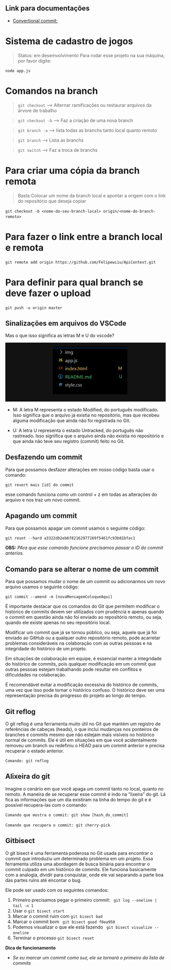 ## Link para documentações

+ [Convertional commit: ](https://www.conventionalcommits.org/pt-br/v1.0.0-beta.4/)

<h1> Sistema de cadastro de jogos</h1>

> Status: em desemvolvimento
Para rodar esse projeto na sua máquina, por favor digite:

```
node app.js
```

# Comandos na branch

> `git checkout` -->  Alternar ramificações ou restaurar arquivos da árvore de trabalho

> `git checkout -b` --> Faz a criação de uma nova branch

> `git branch -a` --> lista todas as branchs tanto local quanto remoto

> `git branch` --> Lista as branchs

> `git switch` --> Faz a troca de branchs

# Para criar uma cópia da branch remota

> Basta Colocar um nome da branch local e apontar a origem com o link do repositório que deseja copiar

`git checkout -b <nome-do-seu-branch-local> origin/<nome-do-branch-remoto>`

# Para fazer o link entre a branch local e remota

`git remote add origin https://github.com/Felipewiiu/ApiContext.git`

# Para definir para qual branch se deve fazer o upload

`git push -u origin master`

## Sinalizações em arquivos do VSCode

Mas o que isso significa as letras M e U do vscode?

![alt text](image.png)

+ M: A letra M representa o estado Modified, do português modificado. Isso significa que o arquivo já existia no repositório, mas que recebeu alguma modificação que ainda não foi registrada no Git.

+ U: A letra U representa o estado Untracked, do português não rastreado. Isso significa que o arquivo ainda não existia no repositório e que ainda não teve seu registro (commit) feito no Git.

## Desfazendo um commit

Para que possamos desfazer alterações em nosso código basta usar o comando: 

````
git revert mais [id] do commit

````
esse comando funciona como um control + z em todas as alterações do arquivo e nos traz um novo commit.

## Apagando um commit

Para que possamos apagar um commit usamos o seguinte código:

````javascript
git reset --hard a3322db2eb6f82162977169f5461fc93b81bfac1

````

**OBS:** _PAra que esse comando funcione precisamos passar o ID do commit anterios._

## Comando para se alterar o nome de um commit

Para que possamos mudar o nome de um commit ou adicionarmos um novo arquivo usamos o seguinte código:

````
git commit --amend -m [novaMensagemColoqueAqui]

````
É importante destacar que os comandos do Git que permitem modificar o histórico de commits devem ser utilizados com prudência e apenas quando o commit em questão ainda não foi enviado ao repositório remoto, ou seja, quando ele existe apenas no seu repositório local.

Modificar um commit que já se tornou público, ou seja, aquele que já foi enviado ao GitHub ou a qualquer outro repositório remoto, pode acarretar problemas consideráveis na colaboração com as outras pessoas e na integridade do histórico de um projeto.

Em situações de colaboração em equipe, é essencial manter a integridade do histórico de commits, pois qualquer modificação em um commit que outras pessoas estejam trabalhando pode resultar em conflitos e dificuldades na colaboração.

É recomendável evitar a modificação excessiva do histórico de commits, uma vez que isso pode tornar o histórico confuso. O histórico deve ser uma representação precisa do progresso do projeto ao longo do tempo.


## Git reflog


O git reflog é uma ferramenta muito útil no Git que mantém um registro de referências de cabeças (heads), o que inclui mudanças nos ponteiros de branches e commits mesmo que não estejam mais visíveis no histórico normal de commits. Ele é útil em situações em que você acidentalmente removeu um branch ou redefiniu o HEAD para um commit anterior e precisa recuperar o estado anterior.

````
Comando: git reflog

````

## Alixeira do git

Imagine o cenário em que você apaga um commit tanto no local, quanto no remoto. A maneira de se recuperar esse commit é indo na "lixeira" do git. Lá fica as informações que um dia existiram na linha do tempo do git e é possível recupera-las com o comando:

````
Comando que mostra o commit: git show [hash_do_commit]

Comando que recupera o commit: git cherry-pick

````

## Gitbisect

O git bisect é uma ferramenta poderosa no Git usada para encontrar o commit que introduziu um determinado problema em um projeto. Essa ferramenta utiliza uma abordagem de busca binária para encontrar o commit culpado em um histórico de commits.
Ele funciona basicamente com a analogia, dividir para conquistar, onde ele vai separando a parte boa das partes ruins até encontar o bug.

Ele pode ser usado com os seguintes comandos:

1. Primeiro precisamos pegar o primeiro commit: ` git log --oneline | tail -n 1`
2. Usar o ``git bisect start``
3. Marcar o commit ruim com `git bisect bad`
4. Marcar o commit bom ` git bisect good f0ea950`
5. Podemos visualizar o que ele está fazendo ` git bisect visualize --oneline`
6. Terminar o processo `git bisect reset`

**Dica de funcionamento**

- *Se eu marcar um commit como `bad`, ele se tornará o primeiro da lista de commits*






















